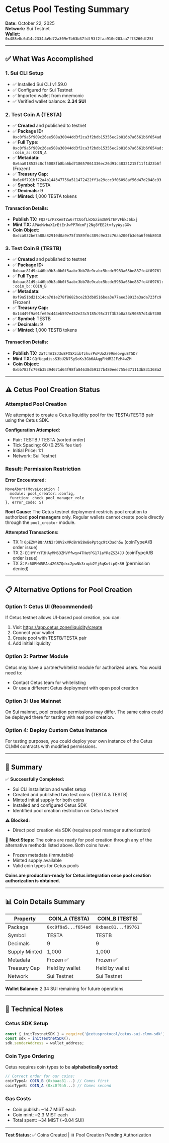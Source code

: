 # Cetus Pool Testing Summary

**Date:** October 22, 2025  
**Network:** Sui Testnet  
**Wallet:** `0x488e0c6d14c2334da9d72a309e7b63b37fdf93f2faa910e203aa7f73260df25f`

---

## ✅ What Was Accomplished

### 1. Sui CLI Setup
- ✅ Installed Sui CLI v1.59.0
- ✅ Configured for Sui Testnet
- ✅ Imported wallet from mnemonic
- ✅ Verified wallet balance: **2.34 SUI**

### 2. Test Coin A (TESTA)
- ✅ **Created** and published to testnet
- ✅ **Package ID:** `0xc0f9a5f909c26ee508a30044dd3f2ca3f2bdb15355ec2b816b7a6561b6f654ad`
- ✅ **Full Type:** `0xc0f9a5f909c26ee508a30044dd3f2ca3f2bdb15355ec2b816b7a6561b6f654ad::coin_a::COIN_A`
- ✅ **Metadata:** `0x6aa018535c8cf5008fb8ba6bd718657061336ec26d91c48321215f11f1d23b6f` (Frozen)
- ✅ **Treasury Cap:** `0x6e6f791bf72a4b144347756a511472422ff1a29ccc3f06098af56d47d2848c93`
- ✅ **Symbol:** TESTA
- ✅ **Decimals:** 9
- ✅ **Minted:** 1,000 TESTA tokens

#### Transaction Details:
- **Publish TX:** `FQ2FLrPZKemTZw6rTCUofLkDGzim3GWiTEPVFbkJ6kxj`
- **Mint TX:** `APWoMvbaX1rEtErJwPP7WcmFj2Ng8YEE2tvfyyWysGXv`
- **Coin Object:** `0xdca032be7a88a82910d0a9e75f3589f6c389c9e32c76aa200fb3d6a6f06b8018`

### 3. Test Coin B (TESTB)
- ✅ **Created** and published to testnet
- ✅ **Package ID:** `0xbaac81d9c446bb9b3a0b0f5aabc3bb78e9cabc5bcdc5983a65be887fe4f09761`
- ✅ **Full Type:** `0xbaac81d9c446bb9b3a0b0f5aabc3bb78e9cabc5bcdc5983a65be887fe4f09761::coin_b::COIN_B`
- ✅ **Metadata:** `0xf9a51bd21b14ca701e278f8682bce2b3db8516bea3e77aee38913a3ada723fc9` (Frozen)
- ✅ **Treasury Cap:** `0x14449f9a01fe69c444eb597e452e23c5185c95c37f3b3b0a33c90857d14b7408`
- ✅ **Symbol:** TESTB
- ✅ **Decimals:** 9
- ✅ **Minted:** 1,000 TESTB tokens

#### Transaction Details:
- **Publish TX:** `2aTc4A1SJ3uBFXSXzibTzhurPoFUo2z99meovguET5Dr`
- **Mint TX:** `GQfUqpdissS3bU2N7SySoKs3Gb6AAqgFHdM2JFzM4wZM`
- **Coin Object:** `0xbb782fc798b35394671d64f98fa84638d59127b480eed755e371113b831368a2`

---

## ⚠️ Cetus Pool Creation Status

### Attempted Pool Creation
We attempted to create a Cetus liquidity pool for the TESTA/TESTB pair using the Cetus SDK.

**Configuration Attempted:**
- Pair: TESTB / TESTA (sorted order)
- Tick Spacing: 60 (0.25% fee tier)
- Initial Price: 1:1
- Network: Sui Testnet

### Result: Permission Restriction

**Error Encountered:**
```
MoveAbort(MoveLocation { 
  module: pool_creator::config, 
  function: check_pool_manager_role 
}, error_code: 5)
```

**Root Cause:**
The Cetus testnet deployment restricts pool creation to authorized **pool managers** only. Regular wallets cannot create pools directly through the `pool_creator` module.

**Attempted Transactions:**
- TX 1: `6pEZW4BQrAtN2rDUV2xVRd8rW28eBePptqc9tX3adh5w` (coinTypeA/B order issue)
- TX 2: `EEHYPrYF3HAyMM63ZMVffwqv4THetPG171aYReZSZ4JJ` (coinTypeA/B order issue)
- TX 3: `Fz6GPHW5EAs42G87Qdxc2pwNk3rupb2Yj6qKwtipQk8H` (permission denied)

---

## 📋 Alternative Options for Pool Creation

### Option 1: Cetus UI (Recommended)
If Cetus testnet allows UI-based pool creation, you can:
1. Visit https://app.cetus.zone/liquidity/create
2. Connect your wallet
3. Create pool with TESTB/TESTA pair
4. Add initial liquidity

### Option 2: Partner Module
Cetus may have a partner/whitelist module for authorized users. You would need to:
- Contact Cetus team for whitelisting
- Or use a different Cetus deployment with open pool creation

### Option 3: Use Mainnet
On Sui mainnet, pool creation permissions may differ. The same coins could be deployed there for testing with real pool creation.

### Option 4: Deploy Custom Cetus Instance
For testing purposes, you could deploy your own instance of the Cetus CLMM contracts with modified permissions.

---

## 🎯 Summary

✅ **Successfully Completed:**
- Sui CLI installation and wallet setup
- Created and published two test coins (TESTA & TESTB)
- Minted initial supply for both coins
- Installed and configured Cetus SDK
- Identified pool creation restriction on Cetus testnet

⚠️ **Blocked:**
- Direct pool creation via SDK (requires pool manager authorization)

📝 **Next Steps:**
The coins are ready for pool creation through any of the alternative methods listed above. Both coins have:
- Frozen metadata (immutable)
- Minted supply available
- Valid coin types for Cetus pools

**Coins are production-ready for Cetus integration once pool creation authorization is obtained.**

---

## 📊 Coin Details Summary

| Property | COIN_A (TESTA) | COIN_B (TESTB) |
|----------|---------------|---------------|
| Package | `0xc0f9a5...f654ad` | `0xbaac81...f09761` |
| Symbol | TESTA | TESTB |
| Decimals | 9 | 9 |
| Supply Minted | 1,000 | 1,000 |
| Metadata | Frozen ✅ | Frozen ✅ |
| Treasury Cap | Held by wallet | Held by wallet |
| Network | Sui Testnet | Sui Testnet |

**Wallet Balance:** 2.34 SUI remaining for future operations

---

## 🔧 Technical Notes

### Cetus SDK Setup
```javascript
const { initTestnetSDK } = require('@cetusprotocol/cetus-sui-clmm-sdk');
const sdk = initTestnetSDK();
sdk.senderAddress = wallet_address;
```

### Coin Type Ordering
Cetus requires coin types to be **alphabetically sorted**:
```javascript
// Correct order for our coins:
coinTypeA: COIN_B (0xbaac81...) // Comes first
coinTypeB: COIN_A (0xc0f9a5...) // Comes second
```

### Gas Costs
- Coin publish: ~14.7 MIST each
- Coin mint: ~2.3 MIST each
- Total spent: ~34 MIST (~0.04 SUI)

---

**Test Status:** ✅ Coins Created | ⏸️ Pool Creation Pending Authorization
